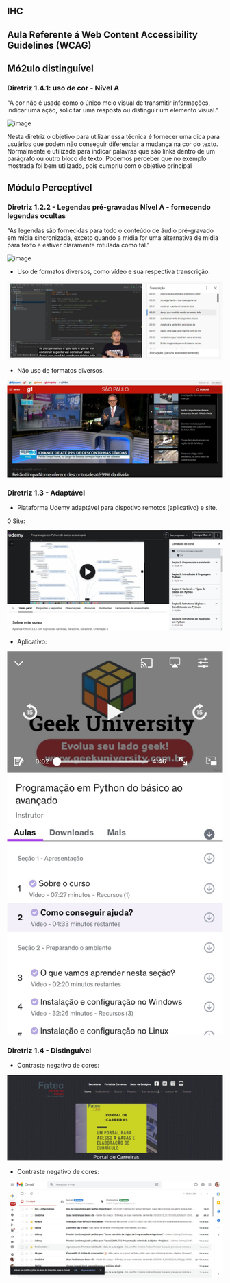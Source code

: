<h2>IHC</h2>

<h2>Aula Referente á Web Content Accessibility Guidelines (WCAG)</h2>


<h2>Mó2ulo distinguível</h2>
<h3> Diretriz 1.4.1: uso de cor - Nível A</h3>
<p>"A cor não é usada como o único meio visual de transmitir informações, indicar uma ação, solicitar uma resposta ou distinguir um elemento visual."</p>

![image](https://user-images.githubusercontent.com/88887821/187680694-2742f91d-c45c-407f-945c-d69884220147.png)

<p> Nesta diretriz o objetivo para utilizar essa técnica é fornecer uma dica para usuários que podem não conseguir diferenciar a mudança na cor do texto. Normalmente é utilizada para indicar palavras que são links dentro de um parágrafo ou outro bloco de texto. Podemos perceber que no exemplo mostrada foi bem utilizado, pois cumpriu com o objetivo principal</p>

<h2> Módulo Perceptível</h2>
<h3>Diretriz 1.2.2 - Legendas pré-gravadas Nível A - fornecendo legendas ocultas</h3>
<p>"As legendas são fornecidas para todo o conteúdo de áudio pré-gravado em mídia sincronizada, exceto quando a mídia for uma alternativa de mídia para texto e estiver claramente rotulada como tal."</p>

![image](https://user-images.githubusercontent.com/88887821/187682851-1d4eb58f-4b62-4956-abef-ca30059d61e3.png)





* Uso de formatos diversos, como vídeo e sua respectiva transcrição. 

![alt text](https://github.com/Jennyads/Bertoti/blob/main/Intera%C3%A7%C3%A3o%20Humano%20Computador/Imagens/diretriz_1.2_midia_baseada_em_tempo.JPG)

* Não uso de formatos diversos. 

![alt text](https://github.com/Jennyads/Bertoti/blob/main/Intera%C3%A7%C3%A3o%20Humano%20Computador/Imagens/diretriz_1.2_midia_baseada_em_tempo_contra.JPG)

<h3>Diretriz 1.3 - Adaptável</h3>

* Plataforma Udemy adaptável para dispotivo remotos (aplicativo) e site. 

0 Site: 

![alt text](https://github.com/Jennyads/Bertoti/blob/main/Intera%C3%A7%C3%A3o%20Humano%20Computador/Imagens/diretriz_1.3_adaptavel.JPG)

- Aplicativo:

![alt text](https://github.com/Jennyads/Bertoti/blob/main/Intera%C3%A7%C3%A3o%20Humano%20Computador/Imagens/diretriz_1.3_adaptavel_app.jpg)

<h3>Diretriz 1.4 - Distinguível</h3>

 * Contraste negativo de cores: 
 
![alt text](https://github.com/Jennyads/Bertoti/blob/main/Intera%C3%A7%C3%A3o%20Humano%20Computador/Imagens/diretriz_1.4_distinguivel.JPG)

* Contraste negativo de cores: 

![alt text](https://github.com/Jennyads/Bertoti/blob/main/Intera%C3%A7%C3%A3o%20Humano%20Computador/Imagens/diretriz_1.4_distinguivel_aplicavel.JPG)
